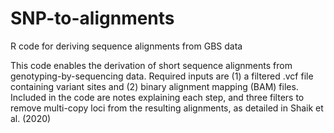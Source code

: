 # SNP-to-alignments
R code for deriving sequence alignments from GBS data

This code enables the derivation of short sequence alignments from genotyping-by-sequencing data.
Required inputs are (1) a filtered .vcf file containing variant sites and (2) binary alignment mapping (BAM) files.
Included in the code are notes explaining each step, and three filters to remove multi-copy loci from the resulting alignments, as detailed in Shaik et al. (2020)
